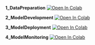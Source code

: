 **1_DataPreparation**
[![Open In Colab](https://colab.research.google.com/assets/colab-badge.svg)](https://github.com/apollo-robin/customer-churn/blob/main/Notebooks/1_DataPrepration.ipynb)

**2_ModelDevelopment**
[![Open In Colab](https://colab.research.google.com/assets/colab-badge.svg)](https://colab.research.google.com/drive/1Wb7QvjGwCo6LIWHQj_M25dJSxgVNE2b_)

**3_ModelDeployment**
[![Open In Colab](https://colab.research.google.com/assets/colab-badge.svg)](https://colab.research.google.com/drive/1DDZtG6TySDm00RZYs31rF6gpBLqshiQz)

**4_ModelMonitoring**
[![Open In Colab](https://colab.research.google.com/assets/colab-badge.svg)](https://colab.research.google.com/drive/1W7EDBzUpSQD1u3DeIC0psepySiWHEpGu)
